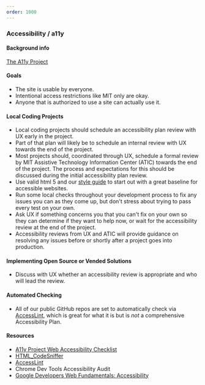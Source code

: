 ```yaml
---
order: 1000
---
```

### Accessibility / a11y

#### Background info

[The A11y Project](https://a11yproject.com/about)

#### Goals

- The site is usable by everyone.
- Intentional access restrictions like MIT only are okay.
- Anyone that is authorized to use a site can actually use it.

#### Local Coding Projects

- Local coding projects should schedule an accessibility plan review with UX
  early in the project.
- Part of that plan will likely be to schedule an internal review with UX
  towards the end of the project.
- Most projects should, coordinated through UX, schedule a formal review by MIT
  Assistive Technology Information Center (ATIC) towards the end of the project.
  The process and expectations for this should be discussed during the initial
  accessibility plan review.
- Use valid html 5 and our [style guide](/mitlib-style) to start out with a
  great baseline for accessible websites.
- Run some local checks throughout your development process to fix any issues
  you can as they come up, but don't stress about trying to pass every test on
  your own.
- Ask UX if something concerns you that you can't fix on your own so
  they can determine if they want to help now, or wait for the accessibility
  review at the end of the project.
- Accessibility reviews from UX and ATIC will provide guidance on resolving any
  issues before or shortly after a project goes into production.

#### Implementing Open Source or Vended Solutions

- Discuss with UX whether an accessibility review is appropriate and who will
  lead the review.

#### Automated Checking

- All of our public GitHub repos are set to automatically check via
  [AccessLint](https://www.accesslint.com), which is great for what it is
  but is _not_ a comprehensive Accessibility Plan.

#### Resources

- [A11y Project Web Accessibility Checklist](https://a11yproject.com/checklist)
- [HTML_CodeSniffer](https://squizlabs.github.io/HTML_CodeSniffer/)
- [AccessLint](https://www.accesslint.com)
- Chrome Dev Tools Accessibility Audit
- [Google Developers Web Fundamentals: Accessibility](https://developers.google.com/web/fundamentals/accessibility/)
